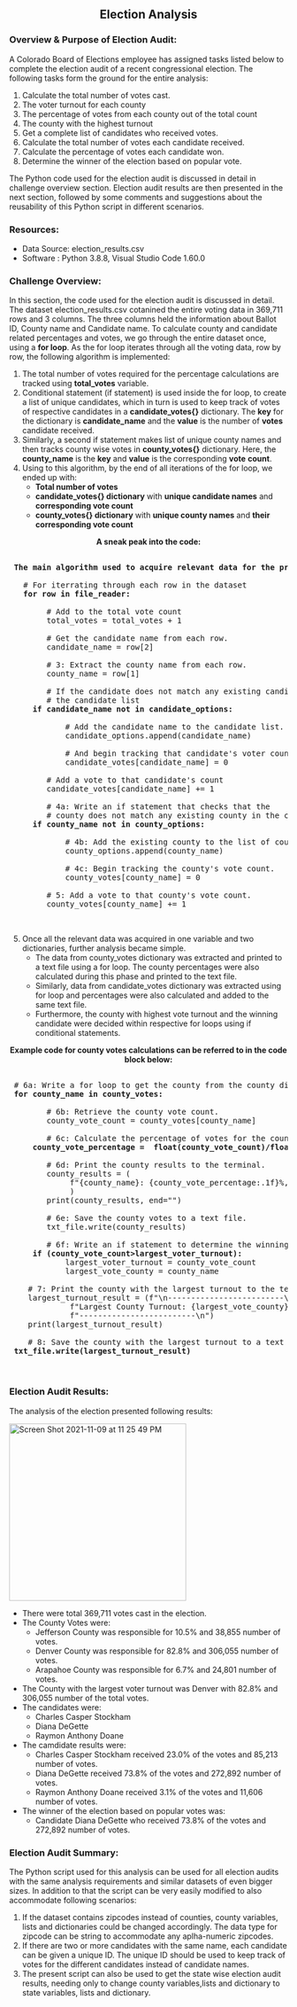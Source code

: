 <h2> <p align=center> Election Analysis </p></h2>

### Overview & Purpose of Election Audit: 

A Colorado Board of Elections employee has assigned tasks listed below to complete the election audit of a recent congressional election. The following tasks form the ground for the entire analysis:

  1. Calculate the total number of votes cast.
  2. The voter turnout for each county
  3. The percentage of votes from each county out of the total count
  4. The county with the highest turnout
  5. Get a complete list of candidates who received votes.
  6. Calculate the total number of votes each candidate received.
  7. Calculate the percentage of votes each candidate won.
  8. Determine the winner of the election based on popular vote.

The Python code used for the election audit is discussed in detail in challenge overview section. Election audit results are then presented in the next section, followed by some comments and suggestions about the reusability of this Python script in different scenarios.

### Resources:
- Data Source: election_results.csv
- Software : Python 3.8.8, Visual Studio Code 1.60.0


### Challenge Overview:
In this section, the code used for the election audit is discussed in detail. 
The dataset election_results.csv cotanined the entire voting data in 369,711 rows and 3 columns. The three columns held the information about Ballot ID, County name and Candidate name.
To calculate county and candidate related percentages and votes, we go through the entire dataset once, using a **for loop**.
As the for loop iterates through all the voting data, row by row, the following algorithm is implemented:
  1. The total number of votes required for the percentage calculations are tracked using **total_votes** variable.
  2. Conditional statement (if statement) is used inside the for loop, to create a list of unique candidates, which in turn is used to keep track of votes of respective candidates in a **candidate_votes{}** dictionary. The **key** for the dictionary is **candidate_name** and the **value** is the number of **votes** candidate received.
  3. Similarly, a second if statement makes list of unique county names and then tracks county wise votes in **county_votes{}** dictionary. Here, the **county_name** is the **key** and **value** is the corresponding **vote** **count**.
  4. Using to this algorithm, by the end of all iterations of the for loop, we ended up with:
      - **Total number of votes**
      - **candidate_votes{} dictionary** with **unique candidate names** and **corresponding vote count**
      - **county_votes{} dictionary** with **unique county names** and **their corresponding vote count**

**<p align=center>A sneak peak into the code:</p>**

<pre>

<b> The main algorithm used to acquire relevant data for the present analysis</b>

   # For iterrating through each row in the dataset
   <b>for row in file_reader:</b>

        # Add to the total vote count
        total_votes = total_votes + 1

        # Get the candidate name from each row.
        candidate_name = row[2]

        # 3: Extract the county name from each row.
        county_name = row[1]

        # If the candidate does not match any existing candidate add it to
        # the candidate list
  <b>   if candidate_name not in candidate_options: </b>

            # Add the candidate name to the candidate list.
            candidate_options.append(candidate_name)

            # And begin tracking that candidate's voter count.
            candidate_votes[candidate_name] = 0

        # Add a vote to that candidate's count
        candidate_votes[candidate_name] += 1

        # 4a: Write an if statement that checks that the
        # county does not match any existing county in the county list.
 <b>    if county_name not in county_options: </b>

            # 4b: Add the existing county to the list of counties.
            county_options.append(county_name)

            # 4c: Begin tracking the county's vote count.
            county_votes[county_name] = 0

        # 5: Add a vote to that county's vote count.
        county_votes[county_name] += 1
        
        </pre>
      
  5. Once all the relevant data was acquired in one variable and two dictionaries, further analysis became simple.
      - The data from county_votes dictionary was extracted and printed to a text file using a for loop. The county percentages were also calculated during this phase and printed to the text file.
      - Similarly, data from candidate_votes dictionary was extracted using for loop and percentages were also calculated and added to the same text file.
      - Furthermore, the county with highest vote turnout and the winning candidate were decided within respective for loops using if conditional statements.
      
<b><p align=center> Example code for county votes calculations can be referred to in the code block below:</p> </b>
 
 <pre>
 
 # 6a: Write a for loop to get the county from the county dictionary.
 <b>for county_name in county_votes:</b>

        # 6b: Retrieve the county vote count.
        county_vote_count = county_votes[county_name]

        # 6c: Calculate the percentage of votes for the county.
  <b>   county_vote_percentage =  float(county_vote_count)/float(total_votes)*100 </b>

        # 6d: Print the county results to the terminal.
        county_results = (
             f"{county_name}: {county_vote_percentage:.1f}%, ({county_votes[county_name]:,})\n"             
             )
        print(county_results, end="")   

        # 6e: Save the county votes to a text file.
        txt_file.write(county_results)

        # 6f: Write an if statement to determine the winning county and get its vote count.
   <b>  if (county_vote_count>largest_voter_turnout):  </b>
            largest_voter_turnout = county_vote_count
            largest_vote_county = county_name

    # 7: Print the county with the largest turnout to the terminal.
    largest_turnout_result = (f"\n-------------------------\n"
             f"Largest County Turnout: {largest_vote_county}\n"
             f"-------------------------\n")
    print(largest_turnout_result)

    # 8: Save the county with the largest turnout to a text file.
<b> txt_file.write(largest_turnout_result) </b>
 
 </pre>
 

### Election Audit Results:

The analysis of the election presented following results:

<img width="320" alt="Screen Shot 2021-11-09 at 11 25 49 PM" src="https://user-images.githubusercontent.com/90424752/141069345-36eb7b01-ed50-4ea0-b8c0-8de655a5ba48.png">


  * There were total 369,711 votes cast in the election.
  * The County Votes were:
    * Jefferson County was responsible for 10.5% and 38,855 number of votes.
    * Denver County was responsible for 82.8% and 306,055 number of votes.
    * Arapahoe County was responsible for 6.7% and 24,801 number of votes.
  * The County with the largest voter turnout was Denver with 82.8% and 306,055 number of the total votes.
  * The candidates were:
    * Charles Casper Stockham
    * Diana DeGette
    * Raymon Anthony Doane
  * The camdidate results were:
    * Charles Casper Stockham received 23.0% of the votes and 85,213 number of votes.
    * Diana DeGette received 73.8% of the votes and 272,892 number of votes.
    * Raymon Anthony Doane received 3.1% of the votes and 11,606 number of votes.
  * The winner of the election based on popular votes was:
    * Candidate Diana DeGette who received 73.8% of the votes and 272,892 number of votes.
    
### Election Audit Summary:
The Python script used for this analysis can be used for all election audits with the same analysis requirements and similar datasets of even bigger sizes. In addition to that the script can be very easily modified to also accommodate following scenarios:
  1. If the dataset contains zipcodes instead of counties, county variables, lists and dictionaries could be changed accordingly. The data type for zipcode can be string to accommodate any aplha-numeric zipcodes.
  2. If there are two or more candidates with the same name, each candidate can be given a unique ID. The unique ID should be used to keep track of votes for the different candidates instead of candidate names.
  3. The present script can also be used to get the state wise election audit results, needing only to change county variables,lists and dictionary to state variables, lists and dictionary. 

